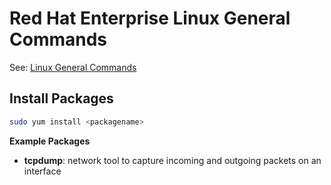 # Red Hat Enterprise Linux General Commands
See: [Linux General Commands](<../Linux General Commands.md>)

## Install Packages
```bash
sudo yum install <packagename>
```

**Example Packages**
- **tcpdump**: network tool to capture incoming and outgoing packets on an interface